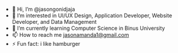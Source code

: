 - 👋 Hi, I’m @jasongonidjaja
- 👀 I’m interested in UI/UX Design, Application Developer, Website Developer, and Data Management
- 🌱 I’m currently learning Computer Science in Binus University
- 📫 How to reach me jasonamanda1@gmail.com
- ⚡ Fun fact: i like hamburger

<!---
jasongonidjaja/jasongonidjaja is a ✨ special ✨ repository because its `README.md` (this file) appears on your GitHub profile.
You can click the Preview link to take a look at your changes.
--->
